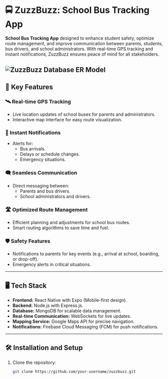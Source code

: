 # 🚍 ZuzzBuzz: School Bus Tracking App

**School Bus Tracking App** designed to enhance student safety, optimize route management, and improve communication between parents, students, bus drivers, and school administrators. With real-time GPS tracking and instant notifications, ZuzzBuzz ensures peace of mind for all stakeholders.

![ZuzzBuzz Database ER Model](./zuzzbuzz_database.png)
---

## 🌟 Key Features

### 🛰️ Real-time GPS Tracking

- Live location updates of school buses for parents and administrators.
- Interactive map interface for easy route visualization.

### 🔔 Instant Notifications

- Alerts for:
  - Bus arrivals.
  - Delays or schedule changes.
  - Emergency situations.

### 🗨️ Seamless Communication

- Direct messaging between:
  - Parents and bus drivers.
  - School administrators and drivers.

### 🛣️ Optimized Route Management

- Efficient planning and adjustments for school bus routes.
- Smart routing algorithms to save time and fuel.

### 🛡️ Safety Features

- Notifications to parents for key events (e.g., arrival at school, boarding, or drop-off).
- Emergency alerts in critical situations.

---

## 🖥️ Tech Stack

- **Frontend:** React Native with Expo (Mobile-first design).
- **Backend:** Node.js with Express.js.
- **Database:** MongoDB for scalable data management.
- **Real-time Communication:** WebSockets for live updates.
- **Mapping Service:** Google Maps API for precise navigation.
- **Notifications:** Firebase Cloud Messaging (FCM) for push notifications.

---

## 🛠️ Installation and Setup

1. Clone the repository:
   ```bash
   git clone https://github.com/your-username/zuzzbuzz.git
   ```

